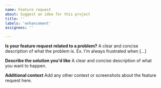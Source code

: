 ```yaml
---
name: Feature request
about: Suggest an idea for this project
title: ''
labels: 'enhancement'
assignees: ''

---
```


**Is your feature request related to a problem?**
A clear and concise description of what the problem is. Ex. I'm always frustrated when [...]

**Describe the solution you'd like**
A clear and concise description of what you want to happen.

**Additional context**
Add any other context or screenshots about the feature request here.
